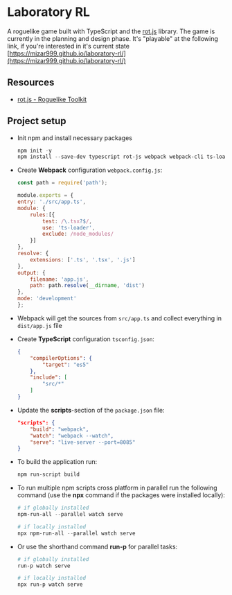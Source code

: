 # Laboratory RL

A roguelike game built with TypeScript and the [rot.js](https://github.com/ondras/rot.js) library. The game is currently in the planning and design phase. It's "playable" at the following link, if you're interested in it's current state [https://mizar999.github.io/laboratory-rl/](https://mizar999.github.io/laboratory-rl/)

## Resources

- [rot.js - Roguelike Toolkit](https://github.com/ondras/rot.js)

## Project setup

- Init npm and install necessary packages

    ```powershell
    npm init -y
    npm install --save-dev typescript rot-js webpack webpack-cli ts-loader live-server npm-run-all
    ```

- Create **Webpack** configuration `webpack.config.js`:

    ```javascript
    const path = require('path');

    module.exports = {
    entry: './src/app.ts',
    module: {
        rules:[{
            test: /\.tsx?$/,
            use: 'ts-loader',
            exclude: /node_modules/
        }]
    },
    resolve: {
        extensions: ['.ts', '.tsx', '.js']
    },
    output: {
        filename: 'app.js',
        path: path.resolve(__dirname, 'dist')
    },
    mode: 'development'
    };
    ```

- Webpack will get the sources from `src/app.ts` and collect everything in `dist/app.js` file
- Create **TypeScript** configuration `tsconfig.json`:

    ```json
    {
        "compilerOptions": {
            "target": "es5"
        },
        "include": [
            "src/*"
        ]
    }
    ```

- Update the **scripts**-section of the `package.json` file:

    ```json
    "scripts": {
        "build": "webpack",
        "watch": "webpack --watch",
        "serve": "live-server --port=8085"
    }
    ```

- To build the application run:

    ```powershell
    npm run-script build
    ```

- To run multiple npm scripts cross platform in parallel run the following command (use the **npx** command if the packages were installed locally):

    ```powershell
    # if globally installed
    npm-run-all --parallel watch serve

    # if locally installed
    npx npm-run-all --parallel watch serve
    ```

- Or use the shorthand command **run-p** for parallel tasks:

    ```powershell
    # if globally installed
    run-p watch serve

    # if locally installed
    npx run-p watch serve
    ```